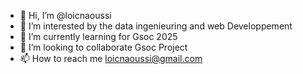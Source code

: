 - 👋 Hi, I’m @loicnaoussi
- 👀 I’m interested by the  data ingenieuring and web Developpement
- 🌱 I’m currently learning for Gsoc 2025
- 💞️ I’m looking to collaborate Gsoc Project
- 📫 How to reach me   loicnaoussi@gmail.com

<!---
loicnaoussi/loicnaoussi is a ✨ special ✨ repository because its `README.md` (this file) appears on your GitHub profile.
You can click the Preview link to take a look at your changes.
--->

